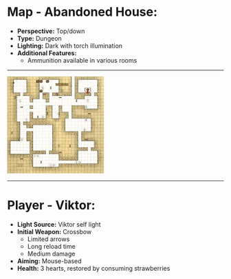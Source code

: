 # Map - Abandoned House:

- **Perspective:** Top/down
- **Type:** Dungeon
- **Lighting:** Dark with torch illumination
- **Additional Features:** 
    - Ammunition available in various rooms
<hr>

  ![Exemple Img](assets/img-example.webp)

<hr>


# Player - Viktor:

- **Light Source:** Viktor self light
- **Initial Weapon:** Crossbow
  - Limited arrows
  - Long reload time
  - Medium damage
- **Aiming:** Mouse-based
- **Health:** 3 hearts, restored by consuming strawberries
